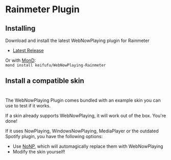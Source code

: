# Rainmeter Plugin

## Installing

Download and install the latest WebNowPlaying plugin for Rainmeter

- [Latest Release](https://github.com/keifufu/WebNowPlaying-Rainmeter/releases/latest)

Or with [MonD](https://github.com/meters-on-demand/cli):  
`mond install keifufu/WebNowPlaying-Rainmeter`

## Install a compatible skin

<div class="tip custom-block" style="padding-top: 8px">

The WebNowPlaying Plugin comes bundled with an example skin you can use to test if it works.

</div>

If a skin already supports WebNowPlaying, it will work out of the box. You're done!

If it uses NowPlaying, WindowsNowPlaying, MediaPlayer or the outdated Spotify plugin, you have the following options:

- Use [NoNP](https://github.com/reisir/nonp), which will automagically replace them with WebNowPlaying
- Modify the skin yourself!
